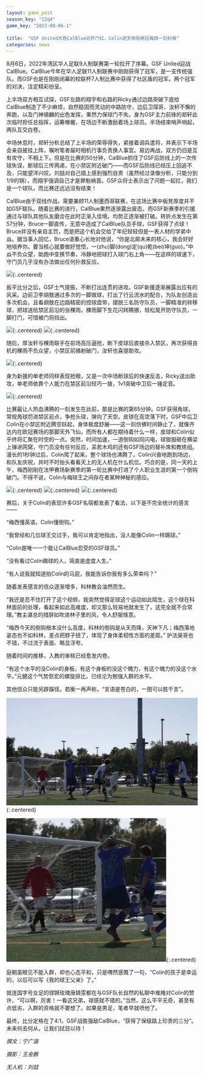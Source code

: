 ```yaml
---
layout: game_post
season_key: "22q4"
game_key: "2022-08-06-1"

title:  "GSF United大胜CalBlue迎开门红，Colin逆天倒钩艳压梅西一剑封喉"
categories: news
---
```

8月6日，2022年湾区华人足联9人制联赛第一轮拉开了序幕。GSF United迎战CalBlue。CalBlue今年在华人足联11人制联赛中刚刚获得了冠军，是一支传统强队。而GSF也是在刚刚闭幕的校联杯7人制比赛中获得了社区盾的冠军。两个冠军的对决，注定精彩纷呈。

上半场双方相互试探，GSF左路的翔宇和右路的Ricky通过边路突破下底给CalBlue制造了不少麻烦，自然稳固而灵动的中路防守，边后卫琛哥、汝轩不懈的奔跑，以及门神锡麟的出色发挥，果然力保球门不失。身为GSF主力前锋的郑轩此次临时担任总指挥，运筹帷幄，在场边不断激励着场上球员。半场结束哨声响起，两队互交白卷。

中场休息时，郑轩分析总结了上半场的荣辱得失，紧接着调兵遣将，并表示下半场会亲自披挂上阵，嘱咐笔者届时相机行事负责换人事宜。易边再战，双方仍旧是互有攻守，不相上下。但是在比赛的50分钟，CalBlue抓住了GSF后防线上的一次传球失误，断球后三传两递，在小禁区附近破门——而GSF后防线已经压上回追不及，只能望洋兴叹。刘喆对自己插上感到强烈自责（虽然经过录像分析，只能分到1/9的锅），而翔宇强调自己才是罪魁祸首。GSF众将士表示出了问题一起扛，我们是一个球队，而比赛还远远没有结束！

CalBlue由于双线作战，需要兼顾11人制墨西哥联赛，在这场比赛中板凳厚度并不如GSF联队。随着比赛的进行，CalBlue果然逐渐露出疲态。而GSF新赛季的引援通过与球队其他队友磨合在此时正渐入佳境。均势正逐渐被打破。转折点发生在第57分钟，Bruce一脚直传，无意中造成了CalBlue队员手球，GSF获得了点球！Bruce并没有亲自主罚，而是把这个机会交给了年纪轻轻但是一表人材的学弟中焱。据当事人回忆，Bruce语重心长地对他说，“你是北邮未来的核心，我会好好地培养你。要当核心就要做好觉悟，一(zhu)脚(dong)定(qu)乾(bei)坤(guo)。”中焱不负众望，助跑中变换节奏，冷静地把球打入球门右上角——在这样的球速下，守门员几乎没有办法做出任何扑救反应。

![](/assets/img/news/season-22/r1_calblue/r1_zhongyan_goal.gif){:.centered}

扳平比分之后，GSF士气提振，不断打出连贯的进攻。GSF新援逐渐展露出应有的风采。边前卫李胡敖通过多次的一脚做球，打出了行云流水的配合，为队友创造出多次机会。且看胡敖在边路精密的控球盘带，摆脱三名防守队员，一脚精准的转移球，把球送给禁区前沿的张稞雨。稞雨脚下生花闪转腾挪，轻松晃开防守队员，一脚打门，可惜被门将挡出。

![](/assets/img/news/season-22/r1_calblue/r1_lihuao_dribble.gif){:.centered}
![](/assets/img/news/season-22/r1_calblue/r1_keyu_dribble.gif){:.centered}

随后，厚汝轩与稞雨联手在前场高压逼抢，断下皮球后直接杀入禁区，再次获得良机的稞雨不负众望，小禁区前捅射破门，汝轩也喜提助攻。

![](/assets/img/news/season-22/r1_calblue/r1_keyu_goal.gif){:.centered}

身为新援的单老师同样表现抢眼，又是一次中场断球后的快速反击，Ricky送出助攻，单老师依靠个人能力在禁区前沿轻巧一拨，1v1突破中卫后一锤定音。

![](/assets/img/news/season-22/r1_calblue/r1_shan_goal.gif){:.centered}

比赛最让人热血沸腾的一刻发生在此前，那是比赛的第65分钟。GSF获得角球，常规角球罚进禁区前点，争抢头球，弹向了天空。皮球在高空落下时，GSF中后卫Colin在小禁区附近腾空跃起，身体极度舒展——这一刻仿佛时间静止了，就像齐达内在欧冠赛场的那脚天外飞仙，而所有人都在期待着什么一样，皮球和Colin似乎终将汇聚在时空的一点。突然，时间加速，一道倒钩如同闪电，球狠狠砸在横梁上弹进网窝，守门员没有任何反应，呆若木鸡的还有GSF场边的替补席和教练组。漫长的1秒钟过后，Colin爬了起来，整个球场也沸腾了。Colin兴奋地跑到场边，和队友庆祝，并时不时抬头看看天上的无人机在什么机位。巧合的是，同一天的上午，梅西刚刚在法甲赛场新赛季的第一轮比赛中打进了个人职业生涯的第一个倒钩破门。不得不说，Colin与梅球王之间存在者某种神秘的感应。

![](/assets/img/news/season-22/r1_calblue/r1_coling_goal_camera1.gif){:.centered}
![](/assets/img/news/season-22/r1_calblue/r1_coling_goal_camera2.gif){:.centered}
![](/assets/img/news/season-22/r1_calblue/r1_coling_goal_camera3.gif){:.centered}

赛后，关于Colin的表现许多GSF名宿都发表了看法，以下是不完全统计的感言——

“梅西懂英语，Colin懂倒钩。”

“我曾经和几位球王交过手，我可以肯定地指出，没人能像Colin一样踢球。”

“Colin是唯一一个能让CalBlue忍受的GSF球员。”

“没有看过Colin踢球的人，简直是虚度人生。”

“有人说我就知道拍Colin的马屁，我能告诉你我有多么荣幸吗？”

随着发表感言的信众逐渐增多，科林教会油然而生。

“我还是忍不住打开了这个视频，我突然觉得足球这个运动如此陌生，这个球在科林面前的处理，看起来如此高难度，却又那么轻易地就发生了，这完全就不合常理。”教主谌总的措辞如吹进林子里的风，令人舒服惬意。

“梅西今天的倒钩根本没什么高度，科林的倒钩是从天而降，天神下凡；梅西落地姿态也不如科林，差点把脖子扭了，体现了身体柔韧性方面的差距。” 护法昊哥也不错，不过流于表面、略显浮夸。

随着时间的推移，入教的审核已经愈发内卷。

“有这个水平的没Colin的身板，有这个身板的没这个魄力，有这个魄力的没这个水平。”元健这个气势恢宏的螺旋排比，已经沦为勉强入群的水平。

其他信众只能另辟蹊径。若衡一再声称，“言语是苍白的，一图可以胜千言”。

![](/assets/img/news/season-22/r1_calblue/r1_colin_goal.jpeg){:.centered}

![](/assets/img/news/season-22/r1_calblue/r1_colin_goal_reaction.jpeg){:.centered}

庭朝虽眼见不能入群，却也心态平和，只是喟然感慨了一句，“Colin的孩子是幸运的，以后可以写《我的球王父亲》了。”

就连国字号女足的铿锵玫瑰唐婧雯都在与GSF队长自然的私聊中难掩对Colin的赞许，“可以啊，厉害！一看这兄弟，球感就不错的。”当然，这么平平无奇，甚至有点低劣，入群的资格就不要想了。如果是男足，笔者早就喷他了。

最终，比分定格在了4:1，GSF战胜强敌CalBlue，“获得了保级路上珍贵的三分”。未来何去何从，让我们拭目以待！


*撰文：宁广涵*

*摄影：王金鹏*

*无人机：刘喆*
